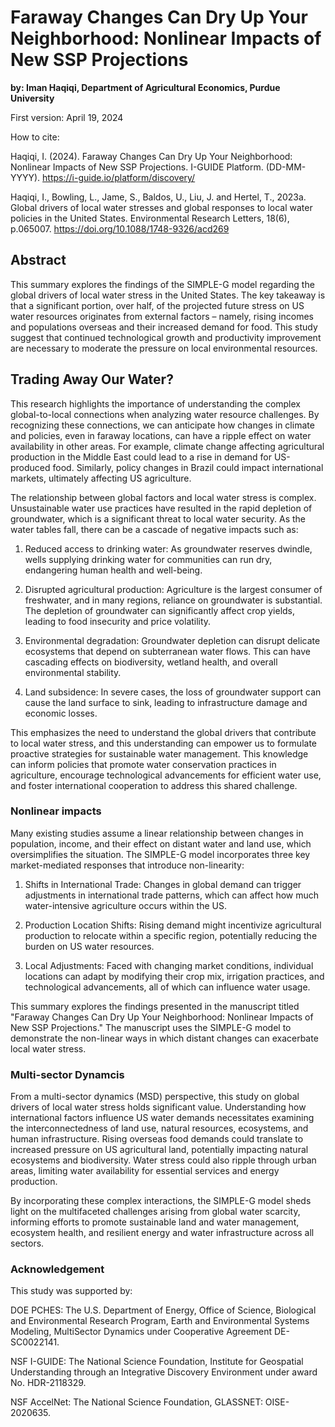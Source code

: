 # Faraway Changes Can Dry Up Your Neighborhood: Nonlinear Impacts of New SSP Projections 
**by: Iman Haqiqi, Department of Agricultural Economics, Purdue University**

First version: April 19, 2024

How to cite: 

Haqiqi, I. (2024). Faraway Changes Can Dry Up Your Neighborhood: Nonlinear Impacts of New SSP Projections. I-GUIDE Platform. (DD-MM-YYYY). https://i-guide.io/platform/discovery/

Haqiqi, I., Bowling, L., Jame, S., Baldos, U., Liu, J. and Hertel, T., 2023a. Global drivers of local water stresses and global responses to local water policies in the United States. Environmental Research Letters, 18(6), p.065007. https://doi.org/10.1088/1748-9326/acd269

## Abstract
This summary explores the findings of the SIMPLE-G model regarding the global drivers of local water stress in the United States. The key takeaway is that a significant portion, over half, of the projected future stress on US water resources originates from external factors –  namely, rising incomes and populations overseas and their increased demand for food. This study suggest that continued technological growth and productivity improvement are necessary to moderate the pressure on local environmental resources. 

## Trading Away Our Water?
This research highlights the importance of understanding the complex global-to-local connections when analyzing water resource challenges. By recognizing these connections, we can anticipate how changes in climate and policies, even in faraway locations, can have a ripple effect on water availability in other areas. For example, climate change affecting agricultural production in the Middle East could lead to a rise in demand for US-produced food. Similarly, policy changes in Brazil could impact international markets, ultimately affecting US agriculture.

The relationship between global factors and local water stress is complex. Unsustainable water use practices have resulted in the rapid depletion of groundwater, which is a significant threat to local water security. As the water tables fall, there can be a cascade of negative impacts such as:

1. Reduced access to drinking water: As groundwater reserves dwindle, wells supplying drinking water for communities can run dry, endangering human health and well-being.

2. Disrupted agricultural production: Agriculture is the largest consumer of freshwater, and in many regions, reliance on groundwater is substantial. The depletion of groundwater can significantly affect crop yields, leading to food insecurity and price volatility.

3. Environmental degradation: Groundwater depletion can disrupt delicate ecosystems that depend on subterranean water flows. This can have cascading effects on biodiversity, wetland health, and overall environmental stability.

4. Land subsidence: In severe cases, the loss of groundwater support can cause the land surface to sink, leading to infrastructure damage and economic losses.

This emphasizes the need to understand the global drivers that contribute to local water stress, and this understanding can empower us to formulate proactive strategies for sustainable water management. This knowledge can inform policies that promote water conservation practices in agriculture, encourage technological advancements for efficient water use, and foster international cooperation to address this shared challenge.

### Nonlinear impacts
Many existing studies assume a linear relationship between changes in population, income, and their effect on distant water and land use, which oversimplifies the situation. The SIMPLE-G model incorporates three key market-mediated responses that introduce non-linearity:

1. Shifts in International Trade: Changes in global demand can trigger adjustments in international trade patterns, which can affect how much water-intensive agriculture occurs within the US.

2. Production Location Shifts: Rising demand might incentivize agricultural production to relocate within a specific region, potentially reducing the burden on US water resources.

3. Local Adjustments: Faced with changing market conditions, individual locations can adapt by modifying their crop mix, irrigation practices, and technological advancements, all of which can influence water usage.

This summary explores the findings presented in the manuscript titled "Faraway Changes Can Dry Up Your Neighborhood: Nonlinear Impacts of New SSP Projections." The manuscript uses the SIMPLE-G model to demonstrate the non-linear ways in which distant changes can exacerbate local water stress. 

### Multi-sector Dynamcis
From a multi-sector dynamics (MSD) perspective, this study on global drivers of local water stress holds significant value.  Understanding how international factors influence US water demands necessitates examining the interconnectedness of land use, natural resources, ecosystems, and human infrastructure.  Rising overseas food demands could translate to increased pressure on US agricultural land, potentially impacting natural ecosystems and biodiversity.  Water stress could also ripple through urban areas, limiting water availability for essential services and energy production.  

By incorporating these complex interactions, the SIMPLE-G model sheds light on the multifaceted challenges arising from global water scarcity, informing efforts to promote sustainable land and water management, ecosystem health, and resilient energy and water infrastructure across all sectors.

### Acknowledgement
This study was supported by:

DOE PCHES: The U.S. Department of Energy, Office of Science, Biological and Environmental Research Program, Earth and Environmental Systems Modeling, MultiSector Dynamics under Cooperative Agreement DE-SC0022141.

NSF I-GUIDE: The National Science Foundation, Institute for Geospatial Understanding through an Integrative Discovery Environment under award No. HDR-2118329.

NSF AccelNet: The National Science Foundation, GLASSNET: OISE-2020635. 
